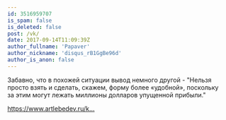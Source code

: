 ```yaml
---
id: 3516959707
is_spam: false
is_deleted: false
post: /vk/
date: 2017-09-14T11:09:39Z
author_fullname: 'Papaver'
author_nickname: 'disqus_rB1GgBe96d'
author_is_anon: false
---
```


<p>Забавно, что в похожей ситуации вывод немного другой - "Нельзя просто взять и сделать, скажем, форму более «удобной», поскольку <br>за этим могут лежать миллионы долларов упущенной прибыли."</p><p><a href="https://www.artlebedev.ru/kovodstvo/business-lynch/2017/06/29/" rel="nofollow noopener" title="https://www.artlebedev.ru/kovodstvo/business-lynch/2017/06/29/">https://www.artlebedev.ru/k...</a></p>
